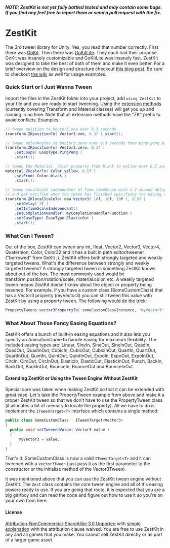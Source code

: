 ##### NOTE: ZestKit is not yet fully battled tested and may contain some bugs. If you find any feel free to report them or send a pull request with the fix.




# ZestKit

The 3rd tween library for Unity. Yes, you read that number correctly. First there was [GoKit](https://github.com/prime31/GoKit). Then there was [GoKitLite](https://github.com/prime31/GoKitLite). They each had their purpose. GoKit was insanely customizable and GoKitLite was insanely fast. ZestKit was designed to take the best of both of them and make it even better. For a brief overview on the design and structure checkout [this blog post](http://blog.prime31.com/anatomy-of-a-tween-lib/). Be sure to checkout [the wiki](https://github.com/prime31/ZestKit/wiki) as well for usage examples.


### Quick Start or I Just Wanna Tween

Import the files in the ZestKit folder into your project, add ```using ZestKit``` to your file and you are ready to start tweening. Using the [extension methods](http://csharp.net-tutorials.com/csharp-3.0/extension-methods/) (currently covering Transform and Material classes) will get you up and running in no time. Note that all extension methods have the "ZK" prefix to avoid conflicts. Examples:

```csharp
// tween position to Vector3.one over 0.3 seconds
transform.ZKpositionTo( Vector3.one, 0.3f ).start();

// tween eulerAngles to Vector3.zero over 0.3 seconds then ping-pong back to the original value
transform.ZKpositionTo( Vector3.zero, 0.3f )
    .setLoops( LoopType.PingPong )
    .start();

// tween the Material _Color property from black to yellow over 0.5 seconds
material.ZKcolorTo( Color.yellow, 0.5f )
    .setFrom( Color.black )
    .start();

// tween localScale independant of Time.timeScale with a 2 second delay before starting the tween
// and get notified when the tween has finished specifying the easing equation to use
transform.ZKlocalScaleTo( new Vector3( 10f, 10f, 10f ), 0.5f )
    .setDelay( 2f )
    .setIsTimeScaleIndependant()
    .setCompletionHandler( myCompletionHandlerFunction )
    .setEaseType( EaseType.ElasticOut )
    .start();
```


### What Can I Tween?

Out of the box, ZestKit can tween any int, float, Vector2, Vector3, Vector4, Quaternion, Color, Color32 and it has a built in path editor/tweener ("borrowed" from GoKit ;). ZestKit offers both strongly targeted and weakly targeted tweens. What's the difference between strongly and weakly targeted tweens? A strongly targeted tween is something ZestKit knows about out of the box. The most commonly used would be transform.position/rotation/scale, material.color, etc. A weakly targeted tween means ZestKit doesn't know about the object or property being tweened. For example, if you have a custom class (SomeCustomClass) that has a Vector3 property (myVector3) you can still tween this value with ZestKit by using a property tween. The following would do the trick:

```csharp
PropertyTweens.vector3PropertyTo( someCustomClassInstance, "myVector3", Vector3.zero, Vector3.one, 0.4f )
```


### What About Those Fancy Easing Equations?

ZestKit offers a bunch of built-in easing equations and it also lets you specify an AnimationCurve to handle easing for maximum flexibility. The included easing types are: Linear, SineIn, SineOut, SineInOut, QuadIn, QuadOut, QuadInOut, CubicIn, CubicOut, CubicInOut, QuartIn, QuartOut, QuartInOut, QuintIn, QuintOut, QuintInOut, ExpoIn, ExpoOut, ExpoInOut, CircIn, CircOut, CircInOut, ElasticIn, ElasticOut, ElasticInOut, Punch, BackIn, BackOut, BackInOut, BounceIn, BounceOut and BounceInOut.



#### Extending ZestKit or Using the Tween Engine Without ZestKit

Special care was taken when making ZestKit so that it can be extended with great ease. Let's take the PropertyTween example from above and make it a proper ZestKit tween so that we don't have to use the PropertyTween class (it allocates a bit of memory to locate the property). All we have to do is implement the ```ITweenTarget<T>``` interface which contains a single method:

```csharp
public class SomeCustomClass : ITweenTarget<Vector3>
{
  public void setTweenedValue( Vector3 value )
  {
      myVector3 = value;
  }
}
```

That's it. SomeCustomClass is now a valid ```ITweenTarget<T>``` and it can tweened with a ```Vector3Tween``` (just pass it as the first parameter to the constructor or the initialize method of the Vector3Tween).

It was mentioned above that you can use the ZestKit tween engine without ZestKit. The ```Zest``` class contains the core tween engine and all of it's easing powers ready to use. If you are going that route, it is expected that you are a big girl/boy and can read the code and figure out how to use it so you're on your own from here.



#### License

[Attribution-NonCommercial-ShareAlike 3.0 Unported](http://creativecommons.org/licenses/by-nc-sa/3.0/legalcode) with [simple explanation](http://creativecommons.org/licenses/by-nc-sa/3.0/deed.en_US) with the attribution clause waived. You are free to use ZestKit in any and all games that you make. You cannot sell ZestKit directly or as part of a larger game asset.
